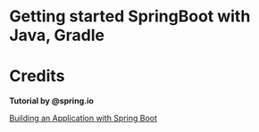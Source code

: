 # Getting started SpringBoot with Java, Gradle

# Credits

**Tutorial by @spring.io**

[Building an Application with Spring Boot](https://spring.io/guides/gs/spring-boot/)
